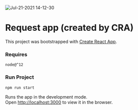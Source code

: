 ![Jul-21-2021 14-12-30](https://user-images.githubusercontent.com/24732421/126434443-acd7c7fa-e928-4394-8e70-a024a479e9b4.gif)
# Request app (created by CRA)


This project was bootstrapped with [Create React App](https://github.com/facebook/create-react-app).


### Requires
`node@^12`
### Run Project

```bash
npm run start
```

Runs the app in the development mode.\
Open [http://localhost:3000](http://localhost:3000) to view it in the browser.
